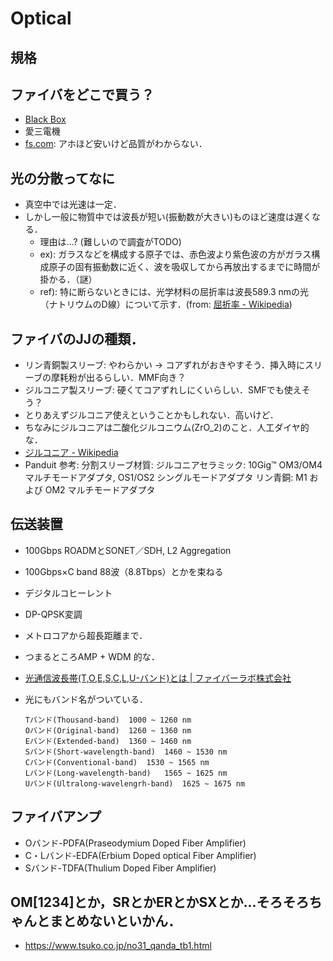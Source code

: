 # Optical
## 規格

## ファイバをどこで買う？
  - [Black Box](https://www.blackbox.co.jp/ja-jp/fi/1261/12164/PVC-625-m/)
  - 愛三電機
  - [fs.com](https://fs.com): アホほど安いけど品質がわからない．

## 光の分散ってなに
  - 真空中では光速は一定．
  - しかし一般に物質中では波長が短い(振動数が大きい)ものほど速度は遅くなる．
    - 理由は...? (難しいので調査がTODO)
    - ex): ガラスなどを構成する原子では、赤色波より紫色波の方がガラス構成原子の固有振動数に近く、波を吸収してから再放出するまでに時間が掛かる．（謎）
    - ref): 特に断らないときには、光学材料の屈折率は波長589.3 nmの光（ナトリウムのD線）について示す．(from: [屈折率 - Wikipedia](https://ja.wikipedia.org/wiki/%E5%B1%88%E6%8A%98%E7%8E%87))

## ファイバのJJの種類．
  - リン青銅製スリーブ: やわらかい -> コアずれがおきやすそう．挿入時にスリーブの摩耗粉が出るらしい．MMF向き？
  - ジルコニア製スリーブ: 硬くてコアずれしにくいらしい．SMFでも使えそう？
  - とりあえずジルコニア使えということかもしれない．高いけど．
  - ちなみにジルコニアは二酸化ジルコニウム(ZrO_2)のこと．人工ダイヤ的な．
  - [ジルコニア - Wikipedia](https://ja.wikipedia.org/wiki/%E3%82%B8%E3%83%AB%E3%82%B3%E3%83%8B%E3%82%A2)
  - Panduit 参考: 
      分割スリーブ材質: 
        ジルコニアセラミック: 10Gig™ OM3/OM4 マルチモードアダプタ, OS1/OS2 シングルモードアダプタ
        リン青銅: M1 および OM2 マルチモードアダプタ

## 伝送装置
  - 100Gbps ROADMとSONET／SDH, L2 Aggregation
  - 100Gbps×C band 88波（8.8Tbps）とかを束ねる
  - デジタルコヒーレント
  - DP-QPSK変調
  - メトロコアから超長距離まで．
  - つまるところAMP + WDM 的な．

  - [光通信波長帯(T,O,E,S,C,L,U-バンド)とは | ファイバーラボ株式会社](https://www.fiberlabs.co.jp/column/wavelength/)
  - 光にもバンド名がついている．
    ```
    Tバンド(Thousand-band)  1000 ~ 1260 nm
    Oバンド(Original-band)  1260 ~ 1360 nm
    Eバンド(Extended-band)  1360 ~ 1460 nm
    Sバンド(Short-wavelength-band)  1460 ~ 1530 nm
    Cバンド(Conventional-band)  1530 ~ 1565 nm
    Lバンド(Long-wavelength-band)   1565 ~ 1625 nm
    Uバンド(Ultralong-wavelengrh-band)  1625 ~ 1675 nm
    ```

## ファイバアンプ
  - Oバンド-PDFA(Praseodymium Doped Fiber Amplifier)
  - C・Lバンド-EDFA(Erbium Doped optical Fiber Amplifier)
  - Sバンド-TDFA(Thulium Doped Fiber Amplifier)

## OM[1234]とか，SRとかERとかSXとか...そろそろちゃんとまとめないといかん．
  - https://www.tsuko.co.jp/no31_qanda_tb1.html